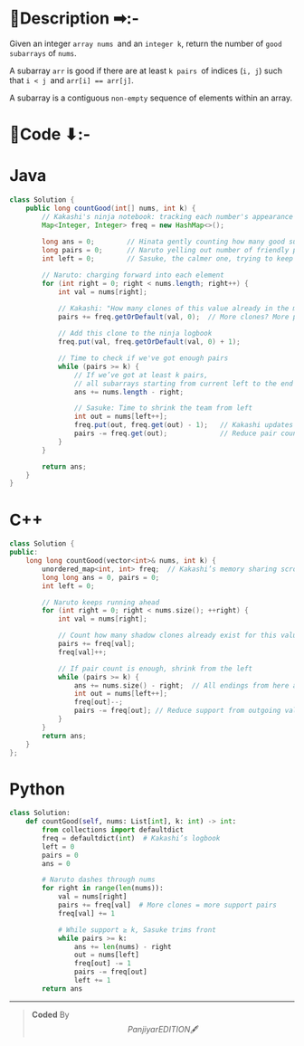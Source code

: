 # 📍Description ➡:-
<!-- Describe your first thoughts on how to solve this problem. -->
Given an integer `array nums `and an `integer k`, return the number of `good subarrays` of `nums`.

A subarray `arr` is good if there are at least `k pairs `of indices (`i, j`) such that `i < j `and `arr[i] == arr[j]`.

A subarray is a contiguous `non-empty` sequence of elements within an array.


# 📝Code ⬇:-


# Java
```java []
class Solution {
    public long countGood(int[] nums, int k) {
        // Kakashi's ninja notebook: tracking each number's appearance
        Map<Integer, Integer> freq = new HashMap<>();
        
        long ans = 0;        // Hinata gently counting how many good subarrays
        long pairs = 0;      // Naruto yelling out number of friendly pairs
        int left = 0;        // Sasuke, the calmer one, trying to keep things balanced

        // Naruto: charging forward into each element
        for (int right = 0; right < nums.length; right++) {
            int val = nums[right];

            // Kakashi: "How many clones of this value already in the mission?"
            pairs += freq.getOrDefault(val, 0);  // More clones? More pairs!
            
            // Add this clone to the ninja logbook
            freq.put(val, freq.getOrDefault(val, 0) + 1);

            // Time to check if we've got enough pairs
            while (pairs >= k) {
                // If we’ve got at least k pairs, 
                // all subarrays starting from current left to the end of array are valid
                ans += nums.length - right;

                // Sasuke: Time to shrink the team from left
                int out = nums[left++];
                freq.put(out, freq.get(out) - 1);   // Kakashi updates notebook
                pairs -= freq.get(out);             // Reduce pair count for removed value
            }
        }

        return ans;
    }
}

```

# C++
``` cpp []
class Solution {
public:
    long long countGood(vector<int>& nums, int k) {
        unordered_map<int, int> freq;  // Kakashi’s memory sharing scroll
        long long ans = 0, pairs = 0;
        int left = 0;

        // Naruto keeps running ahead
        for (int right = 0; right < nums.size(); ++right) {
            int val = nums[right];

            // Count how many shadow clones already exist for this value
            pairs += freq[val];
            freq[val]++;

            // If pair count is enough, shrink from the left
            while (pairs >= k) {
                ans += nums.size() - right;  // All endings from here are good
                int out = nums[left++];
                freq[out]--;
                pairs -= freq[out]; // Reduce support from outgoing value
            }
        }
        return ans;
    }
};
```

# Python
``` python []
class Solution:
    def countGood(self, nums: List[int], k: int) -> int:
        from collections import defaultdict
        freq = defaultdict(int)  # Kakashi’s logbook
        left = 0
        pairs = 0
        ans = 0

        # Naruto dashes through nums
        for right in range(len(nums)):
            val = nums[right]
            pairs += freq[val]  # More clones = more support pairs
            freq[val] += 1

            # While support ≥ k, Sasuke trims front
            while pairs >= k:
                ans += len(nums) - right
                out = nums[left]
                freq[out] -= 1
                pairs -= freq[out]
                left += 1
        return ans    
```

---

>    **Coded** By $$Panjiyar EDITION 🖋  $$

               

